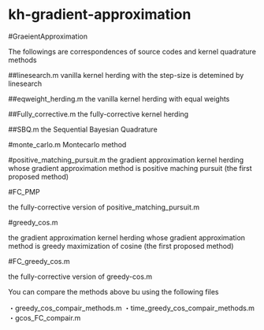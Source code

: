# kh-gradient-approximation


#GraeientApproximation

The followings are correspondences of source codes and kernel quadrature methods

##linesearch.m 
vanilla kernel herding with the step-size is detemined by linesearch

##eqweight_herding.m
the vanilla kernel herding with equal weights

##Fully_corrective.m
the fully-corrective kernel herding

##SBQ.m
the Sequential Bayesian Quadrature

#monte_carlo.m
Montecarlo method

#positive_matching_pursuit.m
the gradient approximation kernel herding whose gradient approximation method is positive maching pursuit (the first proposed method)

#FC_PMP

the fully-corrective version of positive_matching_pursuit.m

#greedy_cos.m

the gradient approximation kernel herding whose gradient approximation method is greedy maximization of cosine (the first proposed method)

#FC_greedy_cos.m

the fully-corrective version of greedy-cos.m


You can compare the methods above bu using the following files

・greedy_cos_compair_methods.m 
・time_greedy_cos_compair_methods.m
・gcos_FC_compair.m





